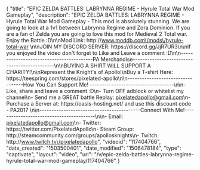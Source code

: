 {
    "title": "EPIC ZELDA BATTLES: LABRYNNA REGIME - Hyrule Total War Mod Gameplay",
    "description": "EPIC ZELDA BATTLES: LABRYNNA REGIME - Hyrule Total War Mod Gameplay - This mod is absolutely stunning. We are going to look at a 1v1 between Labrynna Regime and Zora Dominion. If you are a fan of Zelda you are going to love this mod for Medieval 2 Total war. Enjoy the Battle :D\n\nMod Link: http:\/\/www.moddb.com\/mods\/hyrule-total-war \n\nJOIN MY DISCORD SERVER: https:\/\/discord.gg\/JjR7UR3\n\nIf you enjoyed the video don't forget to Like and Leave a comment :D\n\n-----------------------------------------PA Merchandise---------------------------------------------\n\nBUYING A SHIRT WILL SUPPORT A CHARITY!\n\nRepresent the Knight's of Apollo!\nBuy a T-shirt Here: https:\/\/teespring.com\/stores\/pixelated-apollo\n\n----------------------------------How You Can Support Me! -----------------------------------\n\n- Like, share and leave a comment :D\n- Turn OFF adblock or whitelist my channel\n- Send me a GREAT battle Replay: pixelatedapollo@gmail.com\n- Purchase a Server at: https:\/\/oasis-hosting.net\/ and use this discount code - PA2017 \n\n------------------------------------------Connect With Me!-----------------------------------------\n\n- Email: pixelatedapollo@gmail.com\n- Twitter: https:\/\/twitter.com\/PixelatedApollo\n- Steam Group:  http:\/\/steamcommunity.com\/groups\/apollosknights\n- Twitch: http:\/\/www.twitch.tv\/pixelatedapollo",
    "videoid": "117404766",
    "date_created": "1503500401",
    "date_modified": "1506478184",
    "type": "captivate",
    "layout": "video",
    "url": "\/v\/epic-zelda-battles-labrynna-regime-hyrule-total-war-mod-gameplay\/117404766"
}